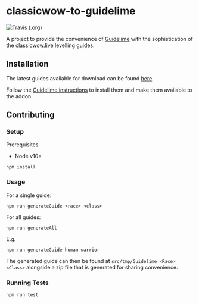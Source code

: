 # classicwow-to-guidelime

[![Travis (.org)](https://img.shields.io/travis/lukeknoot/classicwow-to-guidelime?label=build)](https://travis-ci.org/lukeknoot/classicwow-to-guidelime)

A project to provide the convenience of [Guidelime](https://github.com/max-ri/Guidelime) with the sophistication of the [classicwow.live](https://classicwow.live/leveling) levelling guides.

## Installation

The latest guides available for download can be found [here](https://github.com/lukeknoot/classicwow-to-guidelime/releases).

Follow the [Guidelime instructions](https://github.com/max-ri/Guidelime/wiki/FAQ#when-i-have-downloaded-a-guide-module-where-should-i-install-it) to install them and make them available to the addon.

## Contributing

### Setup

Prerequisites
- Node v10+

```
npm install
```

### Usage

For a single guide:

```
npm run generateGuide <race> <class>
```

For all guides:

```
npm run generateAll
```

E.g.

```
npm run generateGuide human warrior
```

The generated guide can then be found at `src/tmp/Guidelime_<Race><Class>` alongside a zip file that is generated for sharing convenience.

### Running Tests

```
npm run test
```
